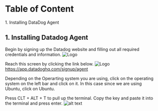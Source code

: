 <h1>Table of Content</h1>
  1. Installing DataDog Agent
  
  
  
 <h2>1. Installing Datadog Agent</h2>
  
Begin by signing up the Datadog website and filling out all required credentials and information.
   ![Logo](https://raw.githubusercontent.com/FantasyStarr/hiring-engineers/debdbde804f263ec43926b810dc206986dd7639d/Screenshot%20from%202017-12-05%2021-19-32.png)
   
Reach this screen by clicking the link below.
![Logo](https://raw.githubusercontent.com/FantasyStarr/hiring-engineers/master/Screenshot%20from%202017-12-05%2021-22-40.png)
  <br>https://app.datadoghq.com/signup/agent
  
Depending on the Operarting system you are using, click on the operating system on the left bar and click on it. In this case since we are using Ubuntu, click on Ubuntu.
  
Press CLT + ALT + T to pull up the terminal. Copy the key and paste it into the terminal and press enter.
![alt text](https://raw.githubusercontent.com/FantasyStarr/hiring-engineers/master/Screenshot%20from%202017-12-05%2021-30-01.png)
